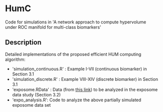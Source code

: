 # HumC
Code for simulations in 'A network approach to compute hypervolume under ROC manifold for multi-class biomarkers'

## Description
Detailed implementations of the proposed efficient HUM computing algorithm:
- 'simulation_continuous.R' :  Example I-VII (continuous biomarker) in Section 3.1
- 'simulation_discrete.R' :  Example VIII-XIV (discrete biomarker) in Section 3.1 
- 'exposome.RData' :  Data (from [this link](https://github.com/isglobal-exposomeHub/ExposomeDataChallenge2021.git)) to be analyzed in the exposome data study (Section 3.2)
- 'expo_analysis.R': Code to analyze the above partially simulated exposome data set
